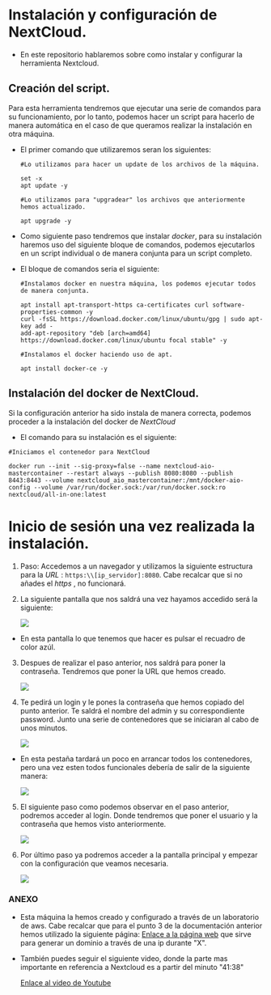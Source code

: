 # Instalación y configuración de NextCloud.

- En este repositorio hablaremos sobre como instalar y configurar la herramienta Nextcloud.

## Creación del script.

Para esta herramienta tendremos que ejecutar una serie de comandos para su funcionamiento, por lo tanto, podemos hacer un script para hacerlo de manera automática en el caso de que queramos realizar la instalación en otra máquina.

- El primer comando que utilizaremos seran los siguientes: 
    ``` 
    #Lo utilizamos para hacer un update de los archivos de la máquina.
    
    set -x
    apt update -y 

    #Lo utilizamos para "upgradear" los archivos que anteriormente hemos actualizado.

    apt upgrade -y
    ```
- Como siguiente paso tendremos que instalar *_docker_*, para su instalación haremos uso del siguiente bloque de comandos, podemos ejecutarlos en un script individual o de manera conjunta para un script completo.

- El bloque de comandos seria el siguiente:

    ``` 
    #Instalamos docker en nuestra máquina, los podemos ejecutar todos de manera conjunta.
    
    apt install apt-transport-https ca-certificates curl software-properties-common -y
    curl -fsSL https://download.docker.com/linux/ubuntu/gpg | sudo apt-key add -
    add-apt-repository "deb [arch=amd64] https://download.docker.com/linux/ubuntu focal stable" -y

    #Instalamos el docker haciendo uso de apt.

    apt install docker-ce -y    

    ```

## Instalación del docker de NextCloud.

Si la configuración anterior ha sido instala de manera correcta, podemos proceder a la instalación del docker de *_NextCloud_*

- El comando para su instalación es el siguiente: 

```
#Iniciamos el contenedor para NextCloud

docker run --init --sig-proxy=false --name nextcloud-aio-mastercontainer --restart always --publish 8080:8080 --publish 8443:8443 --volume nextcloud_aio_mastercontainer:/mnt/docker-aio-config --volume /var/run/docker.sock:/var/run/docker.sock:ro nextcloud/all-in-one:latest

```

# Inicio de sesión una vez realizada la instalación.

1. Paso: Accedemos a un navegador y utilizamos la siguiente estructura para la *_URL_* : `https:\\[ip_servidor]:8080`. Cabe recalcar que si no añades el *_https_* , no funcionará.

2. La siguiente pantalla que nos saldrá una vez hayamos accedido será la siguiente: 

    ![](images/cap4.png)

- En esta pantalla lo que tenemos que hacer es pulsar el recuadro de color azúl.

3. Despues de realizar el paso anterior, nos saldrá para poner la contraseña. Tendremos que poner la URL que hemos creado. 

    ![](images/cap6.png)


4. Te pedirá un login y le pones la contraseña que hemos copiado del punto anterior. Te saldrá el nombre del admin y su correspondiente password. Junto una serie de contenedores que se iniciaran al cabo de unos minutos.

    ![](images/cap5.png)

- En esta pestaña tardará un poco en arrancar todos los contenedores, pero una vez esten todos funcionales debería de salir de la siguiente manera:

    ![](images/cap1.png)

5. El siguiente paso como podemos observar en el paso anterior, podremos acceder al login. 
Donde tendremos que poner el usuario y la contraseña que hemos visto anteriormente.

    ![](images/cap2.png)

6. Por último paso ya podremos acceder a la pantalla principal y empezar con la configuración que veamos necesaria. 

    ![](images/cap3.png)




### ANEXO

- Esta máquina la hemos creado y configurado a través de un laboratorio de aws.
 Cabe recalcar que para el punto 3 de la documentación anterior hemos utilizado la siguiente página:
     [Enlace a la página web](https://www.noip.com/es-MX/remote-access?gclid=Cj0KCQjwtJKqBhCaARIsAN_yS_mVSE9umWnOHjny6GRypr70bFObu7nVoZq2qCQ6HYpekSnvP-ZoUGQaApweEALw_wcB&utm_campaign=free-dynamic-dns&utm_medium=cpc&utm_source=google) que sirve para generar un dominio a través de una ip durante "X".

- También puedes seguir el siguiente video, donde la parte mas importante en referencia a Nextcloud es a partir del minuto "41:38"

    [Enlace al video de Youtube](https://www.youtube.com/watch?v=xBIowQ0WaR8)